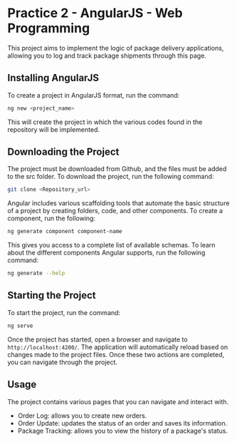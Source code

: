 # Practice 2 - AngularJS - Web Programming

This project aims to implement the logic of package delivery applications, allowing you to log and track package shipments through this page.

## Installing AngularJS
To create a project in AngularJS format, run the command:
```bash
ng new <project_name>
```
This will create the project in which the various codes found in the repository will be implemented.

## Downloading the Project
The project must be downloaded from Github, and the files must be added to the src folder. To download the project, run the following command:

```bash
git clone <Repository_url>
```

Angular includes various scaffolding tools that automate the basic structure of a project by creating folders, code, and other components. To create a component, run the following:

```bash
ng generate component component-name
```
This gives you access to a complete list of available schemas. To learn about the different components Angular supports, run the following command:

```bash
ng generate --help
```

## Starting the Project
To start the project, run the command:
```bash
ng serve
```
Once the project has started, open a browser and navigate to `http://localhost:4200/`. The application will automatically reload based on changes made to the project files. Once these two actions are completed, you can navigate through the project.

## Usage

The project contains various pages that you can navigate and interact with.
- Order Log: allows you to create new orders.
- Order Update: updates the status of an order and saves its information.
- Package Tracking: allows you to view the history of a package's status.